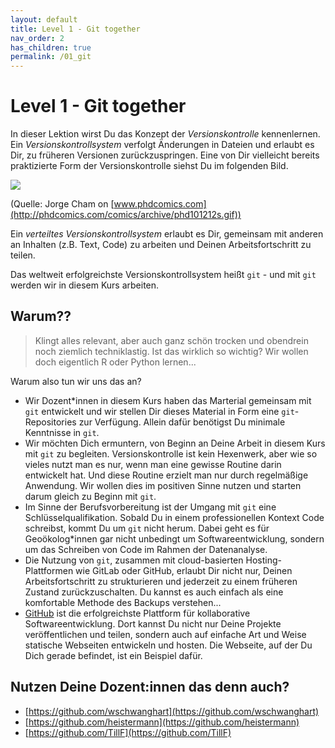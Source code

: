```yaml
---
layout: default
title: Level 1 - Git together
nav_order: 2
has_children: true
permalink: /01_git
---
```


# Level 1 - Git together

In dieser Lektion wirst Du das Konzept der *Versionskontrolle* kennenlernen.
Ein *Versionskontrollsystem* verfolgt Änderungen in Dateien und erlaubt es Dir,
zu früheren Versionen zurückzuspringen. Eine von Dir vielleicht bereits praktizierte
Form der Versionskontrolle siehst Du im folgenden Bild.

![](http://phdcomics.com/comics/archive/phd101212s.gif)

(Quelle: Jorge Cham on [www.phdcomics.com](http://phdcomics.com/comics/archive/phd101212s.gif))

Ein *verteiltes Versionskontrollsystem* erlaubt es Dir, gemeinsam mit anderen an
Inhalten (z.B. Text, Code) zu arbeiten und Deinen Arbeitsfortschritt zu teilen.

Das weltweit erfolgreichste Versionskontrollsystem heißt `git` - und mit `git`
werden wir in diesem Kurs arbeiten.

## Warum??

> Klingt alles relevant, aber auch ganz schön trocken und obendrein noch ziemlich techniklastig.
> Ist das wirklich so wichtig? Wir wollen doch eigentlich R oder Python lernen...

Warum also tun wir uns das an?

- Wir Dozent*innen in diesem Kurs haben das Marterial gemeinsam mit `git` entwickelt
und wir stellen Dir dieses Material in Form eine `git`-Repositories zur Verfügung.
Allein dafür benötigst Du minimale Kenntnisse in `git`.
- Wir möchten Dich ermuntern, von Beginn an Deine Arbeit in diesem Kurs mit `git`
zu begleiten. Versionskontrolle ist kein Hexenwerk, aber wie so vieles nutzt man
es nur, wenn man eine gewisse Routine darin entwickelt hat. Und diese Routine 
erzielt man nur durch regelmäßige Anwendung. Wir wollen dies
im positiven Sinne nutzen und starten darum gleich zu Beginn mit `git`.
- Im Sinne der Berufsvorbereitung ist der Umgang mit `git` eine Schlüsselqualifikation.
Sobald Du in einem professionellen Kontext Code schreibst, kommt Du um `git` nicht herum.
Dabei geht es für Geoökolog*innen gar nicht unbedingt um Softwareentwicklung, sondern
um das Schreiben von Code im Rahmen der Datenanalyse.
- Die Nutzung von `git`, zusammen mit cloud-basierten Hosting-Plattformen wie GitLab oder
GitHub, erlaubt Dir nicht nur, Deinen Arbeitsfortschritt zu strukturieren und jederzeit
zu einem früheren Zustand zurückzuschalten. Du kannst es auch einfach als eine
komfortable Methode des Backups verstehen... 
- [GitHub](https://github.com) ist die erfolgreichste Plattform für kollaborative Softwareentwicklung.
Dort kannst Du nicht nur Deine Projekte veröffentlichen und teilen, sondern auch auf einfache Art und
Weise statische Webseiten entwickeln und hosten. Die Webseite, auf der Du Dich
gerade befindet, ist ein Beispiel dafür.

## Nutzen Deine Dozent:innen das denn auch?

- [https://github.com/wschwanghart](https://github.com/wschwanghart)
- [https://github.com/heistermann](https://github.com/heistermann)
- [https://github.com/TillF](https://github.com/TillF)
 